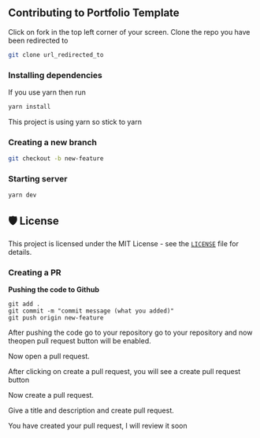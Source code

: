 ## Contributing to Portfolio Template

Click on fork in the top left corner of your screen. Clone the repo you have been redirected to

```bash
git clone url_redirected_to
```

### Installing dependencies

If you use yarn then run

```bash
yarn install
```

This project is using yarn so stick to yarn

### Creating a new branch

```bash
git checkout -b new-feature
```

### Starting server

```bash
yarn dev
```

## 🛡️ License

This project is licensed under the MIT License - see the [`LICENSE`](LICENSE) file for details.

### Creating a PR

**Pushing the code to Github**

```
git add .
git commit -m "commit message (what you added)"
git push origin new-feature
```

After pushing the code go to your repository go to your repository and now theopen pull request button will be enabled.

Now open a pull request.

After clicking on create a pull request, you will see a create pull request button

Now create a pull request.

Give a title and description and create pull request.

You have created your pull request, I will review it soon

